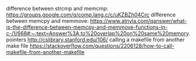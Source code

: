 difference between strcmp and memcmp:
	https://groups.google.com/g/comp.lang.c/c/uKZBZh04Crc
difference between memcpy and memmove:
	https://www.atnyla.com/qanswer/what-is-the-difference-between-memcpy-and-memmove-functions-in-c-/1/668#:~:text=Answer%3A,to%20overlap%20on%20same%20memory.
pointers
	http://cslibrary.stanford.edu/106/
calling a makefile from another make file
	https://stackoverflow.com/questions/2206128/how-to-call-makefile-from-another-makefile
